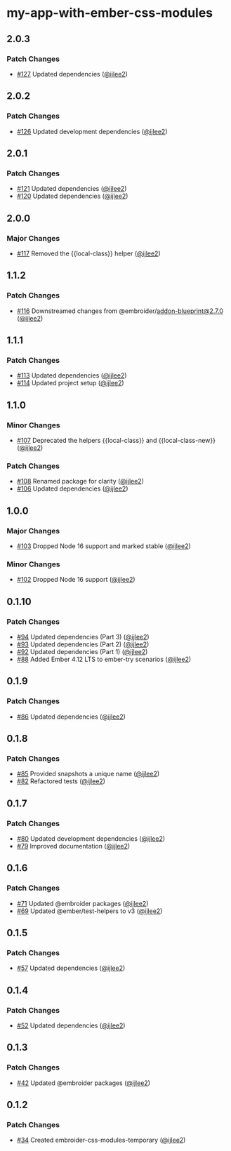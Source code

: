 # my-app-with-ember-css-modules

## 2.0.3

### Patch Changes

- [#127](https://github.com/ijlee2/embroider-css-modules/pull/127) Updated dependencies ([@ijlee2](https://github.com/ijlee2))

## 2.0.2

### Patch Changes

- [#126](https://github.com/ijlee2/embroider-css-modules/pull/126) Updated development dependencies ([@ijlee2](https://github.com/ijlee2))

## 2.0.1

### Patch Changes

- [#121](https://github.com/ijlee2/embroider-css-modules/pull/121) Updated dependencies ([@ijlee2](https://github.com/ijlee2))
- [#120](https://github.com/ijlee2/embroider-css-modules/pull/120) Updated dependencies ([@ijlee2](https://github.com/ijlee2))

## 2.0.0

### Major Changes

- [#117](https://github.com/ijlee2/embroider-css-modules/pull/117) Removed the {{local-class}} helper ([@ijlee2](https://github.com/ijlee2))

## 1.1.2

### Patch Changes

- [#116](https://github.com/ijlee2/embroider-css-modules/pull/116) Downstreamed changes from @embroider/addon-blueprint@2.7.0 ([@ijlee2](https://github.com/ijlee2))

## 1.1.1

### Patch Changes

- [#113](https://github.com/ijlee2/embroider-css-modules/pull/113) Updated dependencies ([@ijlee2](https://github.com/ijlee2))
- [#114](https://github.com/ijlee2/embroider-css-modules/pull/114) Updated project setup ([@ijlee2](https://github.com/ijlee2))

## 1.1.0

### Minor Changes

- [#107](https://github.com/ijlee2/embroider-css-modules/pull/107) Deprecated the helpers {{local-class}} and {{local-class-new}} ([@ijlee2](https://github.com/ijlee2))

### Patch Changes

- [#108](https://github.com/ijlee2/embroider-css-modules/pull/108) Renamed package for clarity ([@ijlee2](https://github.com/ijlee2))
- [#106](https://github.com/ijlee2/embroider-css-modules/pull/106) Updated dependencies ([@ijlee2](https://github.com/ijlee2))

## 1.0.0

### Major Changes

- [#103](https://github.com/ijlee2/embroider-css-modules/pull/103) Dropped Node 16 support and marked stable ([@ijlee2](https://github.com/ijlee2))

### Minor Changes

- [#102](https://github.com/ijlee2/embroider-css-modules/pull/102) Dropped Node 16 support ([@ijlee2](https://github.com/ijlee2))

## 0.1.10

### Patch Changes

- [#94](https://github.com/ijlee2/embroider-css-modules/pull/94) Updated dependencies (Part 3) ([@ijlee2](https://github.com/ijlee2))
- [#93](https://github.com/ijlee2/embroider-css-modules/pull/93) Updated dependencies (Part 2) ([@ijlee2](https://github.com/ijlee2))
- [#92](https://github.com/ijlee2/embroider-css-modules/pull/92) Updated dependencies (Part 1) ([@ijlee2](https://github.com/ijlee2))
- [#88](https://github.com/ijlee2/embroider-css-modules/pull/88) Added Ember 4.12 LTS to ember-try scenarios ([@ijlee2](https://github.com/ijlee2))

## 0.1.9

### Patch Changes

- [#86](https://github.com/ijlee2/embroider-css-modules/pull/86) Updated dependencies ([@ijlee2](https://github.com/ijlee2))

## 0.1.8

### Patch Changes

- [#85](https://github.com/ijlee2/embroider-css-modules/pull/85) Provided snapshots a unique name ([@ijlee2](https://github.com/ijlee2))
- [#82](https://github.com/ijlee2/embroider-css-modules/pull/82) Refactored tests ([@ijlee2](https://github.com/ijlee2))

## 0.1.7

### Patch Changes

- [#80](https://github.com/ijlee2/embroider-css-modules/pull/80) Updated development dependencies ([@ijlee2](https://github.com/ijlee2))
- [#79](https://github.com/ijlee2/embroider-css-modules/pull/79) Improved documentation ([@ijlee2](https://github.com/ijlee2))

## 0.1.6

### Patch Changes

- [#71](https://github.com/ijlee2/embroider-css-modules/pull/71) Updated @embroider packages ([@ijlee2](https://github.com/ijlee2))
- [#69](https://github.com/ijlee2/embroider-css-modules/pull/69) Updated @ember/test-helpers to v3 ([@ijlee2](https://github.com/ijlee2))

## 0.1.5

### Patch Changes

- [#57](https://github.com/ijlee2/embroider-css-modules/pull/57) Updated dependencies ([@ijlee2](https://github.com/ijlee2))

## 0.1.4

### Patch Changes

- [#52](https://github.com/ijlee2/embroider-css-modules/pull/52) Updated dependencies ([@ijlee2](https://github.com/ijlee2))

## 0.1.3

### Patch Changes

- [#42](https://github.com/ijlee2/embroider-css-modules/pull/42) Updated @embroider packages ([@ijlee2](https://github.com/ijlee2))

## 0.1.2

### Patch Changes

- [#34](https://github.com/ijlee2/embroider-css-modules/pull/34) Created embroider-css-modules-temporary ([@ijlee2](https://github.com/ijlee2))
